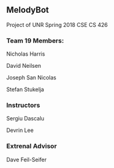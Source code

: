 ## MelodyBot

Project of UNR Spring 2018 CSE 
CS 426

### Team 19 Members:

Nicholas Harris

David Neilsen

Joseph San Nicolas

Stefan Stukelja

### Instructors
Sergiu Dascalu

Devrin Lee

### Extrenal Advisor
Dave Feil-Seifer
